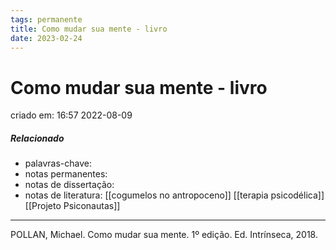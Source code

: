 ```yaml
---
tags: permanente
title: Como mudar sua mente - livro
date: 2023-02-24
---
```

# Como mudar sua mente - livro
criado em: 16:57 2022-08-09

##### Relacionado
- palavras-chave: 
- notas permanentes: 
- notas de dissertação:
- notas de literatura: [[cogumelos no antropoceno]] [[terapia psicodélica]]
[[Projeto Psiconautas]]
---

POLLAN, Michael. Como mudar sua mente. 1º edição. Ed. Intrínseca, 2018. 